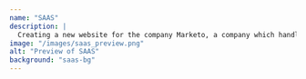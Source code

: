 ```yaml
---
name: "SAAS"
description: |
  Creating a new website for the company Marketo, a company which handles online marketing for their clients. Covering the basic needs of a SAAS website and being accessible to the user were key aspects of the site that had to be met.
image: "/images/saas_preview.png"
alt: "Preview of SAAS"
background: "saas-bg"
---
```


